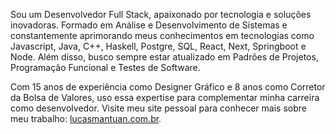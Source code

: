 Sou um Desenvolvedor Full Stack, apaixonado por tecnologia e soluções inovadoras. Formado em Análise e Desenvolvimento de Sistemas e constantemente aprimorando meus conhecimentos em tecnologias como Javascript, Java, C++, Haskell, Postgre, SQL, React, Next, Springboot e Node. Além disso, busco sempre estar atualizado em Padrões de Projetos, Programação Funcional e Testes de Software.

Com 15 anos de experiência como Designer Gráfico e 8 anos como Corretor da Bolsa de Valores, uso essa expertise para complementar minha carreira como desenvolvedor. Visite meu site pessoal para conhecer mais sobre meu trabalho: [lucasmantuan.com.br](https://lucasmantuan.com.br).
